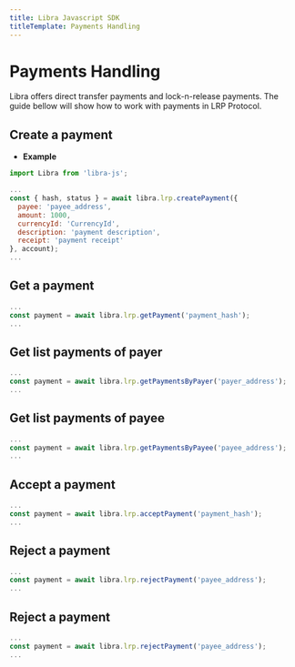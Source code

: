 ```yaml
---
title: Libra Javascript SDK
titleTemplate: Payments Handling
---
```


# Payments Handling
Libra offers direct transfer payments and lock-n-release payments. The guide bellow will show how to work with payments in LRP Protocol.
## Create a payment

- **Example**
```js
import Libra from 'libra-js';

...
const { hash, status } = await libra.lrp.createPayment({
  payee: 'payee_address',
  amount: 1000,
  currencyId: 'CurrencyId',
  description: 'payment description',
  receipt: 'payment receipt'
}, account);
...
```

## Get a payment


```js
...
const payment = await libra.lrp.getPayment('payment_hash');
...
```

## Get list payments of payer

```js
...
const payment = await libra.lrp.getPaymentsByPayer('payer_address');
...
```

## Get list payments of payee

```js
...
const payment = await libra.lrp.getPaymentsByPayee('payee_address');
...
```

## Accept a payment

```js
...
const payment = await libra.lrp.acceptPayment('payment_hash');
...
```

## Reject a payment

```js
...
const payment = await libra.lrp.rejectPayment('payee_address');
...
```

## Reject a payment

```js
...
const payment = await libra.lrp.rejectPayment('payee_address');
...
```